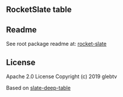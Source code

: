 ## RocketSlate table

## Readme

See root package readme at: [rocket-slate](https://github.com/rs-pro/rocket-slate)

## License

Apache 2.0 License
Copyright (c) 2019 glebtv

Based on [slate-deep-table](https://github.com/jasonphillips/slate-deep-table)

